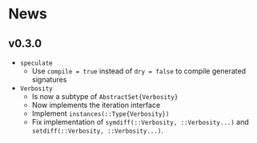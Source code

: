 
# News

## v0.3.0

- `speculate`
    - Use `compile = true` instead of `dry = false` to compile generated signatures
- `Verbosity`
    - Is now a subtype of `AbstractSet{Verbosity}`
    - Now implements the iteration interface
    - Implement `instances(::Type{Verbosity})`
    - Fix implementation of `symdiff(::Verbosity, ::Verbosity...)` and `setdiff(::Verbosity, ::Verbosity...)`.
